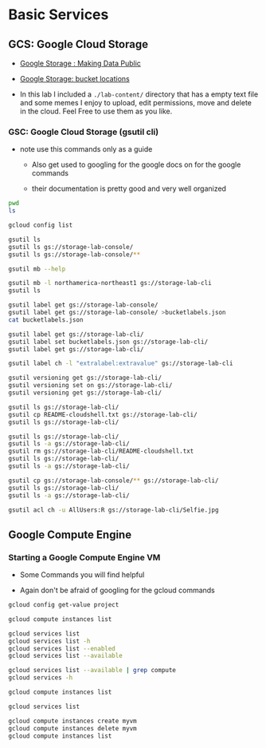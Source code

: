 # Basic Services

## GCS: Google Cloud Storage 

* [Google Storage : Making Data Public](https://cloud.google.com/storage/docs/access-control/making-data-public)

* [Google Storage: bucket locations](https://cloud.google.com/storage/docs/bucket-locations)

* In this lab I included a `./lab-content/` directory that has a empty text file and some memes I enjoy to upload, edit permissions, move and delete in the cloud.  Feel Free to use them as you like.


### GSC: Google Cloud Storage (gsutil cli)


* note use this commands only as a guide

  * Also get used to googling for the google docs on for the google commands

  * their documentation is pretty good and very well organized 

```bash
pwd
ls

gcloud config list

gsutil ls
gsutil ls gs://storage-lab-console/
gsutil ls gs://storage-lab-console/**

gsutil mb --help

gsutil mb -l northamerica-northeast1 gs://storage-lab-cli
gsutil ls

gsutil label get gs://storage-lab-console/
gsutil label get gs://storage-lab-console/ >bucketlabels.json
cat bucketlabels.json

gsutil label get gs://storage-lab-cli/
gsutil label set bucketlabels.json gs://storage-lab-cli/
gsutil label get gs://storage-lab-cli/

gsutil label ch -l "extralabel:extravalue" gs://storage-lab-cli

gsutil versioning get gs://storage-lab-cli/
gsutil versioning set on gs://storage-lab-cli/
gsutil versioning get gs://storage-lab-cli/

gsutil ls gs://storage-lab-cli/
gsutil cp README-cloudshell.txt gs://storage-lab-cli/
gsutil ls gs://storage-lab-cli/

gsutil ls gs://storage-lab-cli/
gsutil ls -a gs://storage-lab-cli/
gsutil rm gs://storage-lab-cli/README-cloudshell.txt
gsutil ls gs://storage-lab-cli/
gsutil ls -a gs://storage-lab-cli/

gsutil cp gs://storage-lab-console/** gs://storage-lab-cli/
gsutil ls gs://storage-lab-cli/
gsutil ls -a gs://storage-lab-cli/

gsutil acl ch -u AllUsers:R gs://storage-lab-cli/Selfie.jpg
```


## Google Compute Engine

### Starting a Google Compute Engine VM

* Some Commands you will find helpful

* Again don't be afraid of googling for the gcloud commands

```bash
gcloud config get-value project

gcloud compute instances list

gcloud services list
gcloud services list -h
gcloud services list --enabled
gcloud services list --available

gcloud services list --available | grep compute
gcloud services -h

gcloud compute instances list

gcloud services list

gcloud compute instances create myvm
gcloud compute instances delete myvm
gcloud compute instances list
```